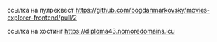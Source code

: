 ссылка на пулреквест
https://github.com/bogdanmarkovsky/movies-explorer-frontend/pull/2

ссылка на хостинг
https://diploma43.nomoredomains.icu

